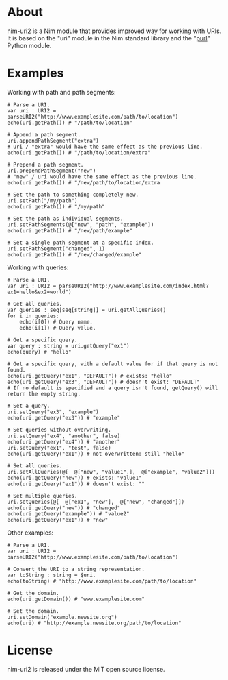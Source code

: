 About
=====

nim-uri2 is a Nim module that provides improved way for working with URIs. It is based on the "uri" module in the Nim standard library
and the "[purl](https://github.com/codeinthehole/purl)" Python module.

Examples
========

Working with path and path segments:
    
    # Parse a URI.
    var uri : URI2 = parseURI2("http://www.examplesite.com/path/to/location")
    echo(uri.getPath()) # "/path/to/location"
    
    # Append a path segment.
    uri.appendPathSegment("extra")
    # uri / "extra" would have the same effect as the previous line.
    echo(uri.getPath()) # "/path/to/location/extra"
    
    # Prepend a path segment.
    uri.prependPathSegment("new")
    # "new" / uri would have the same effect as the previous line.
    echo(uri.getPath()) # "/new/path/to/location/extra
    
    # Set the path to something completely new.
    uri.setPath("/my/path")
    echo(uri.getPath()) # "/my/path"
    
    # Set the path as individual segments.
    uri.setPathSegments(@["new", "path", "example"])
    echo(uri.getPath()) # "/new/path/example"
    
    # Set a single path segment at a specific index.
    uri.setPathSegment("changed", 1)
    echo(uri.getPath()) # "/new/changed/example"

Working with queries:
    
    # Parse a URI.
    var uri : URI2 = parseURI2("http://www.examplesite.com/index.html?ex1=hello&ex2=world")
    
    # Get all queries.
    var queries : seq[seq[string]] = uri.getAllQueries()
    for i in queries:
        echo(i[0]) # Query name.
        echo(i[1]) # Query value.
    
    # Get a specific query.
    var query : string = uri.getQuery("ex1")
    echo(query) # "hello"
    
    # Get a specific query, with a default value for if that query is not found.
    echo(uri.getQuery("ex1", "DEFAULT")) # exists: "hello"
    echo(uri.getQuery("ex3", "DEFAULT")) # doesn't exist: "DEFAULT"
    # If no default is specified and a query isn't found, getQuery() will return the empty string.
    
    # Set a query.
    uri.setQuery("ex3", "example")
    echo(uri.getQuery("ex3")) # "example"

    # Set queries without overwriting.
    uri.setQuery("ex4", "another", false)
    echo(uri.getQuery("ex4")) # "another"
    uri.setQuery("ex1", "test", false)
    echo(uri.getQuery("ex1")) # not overwritten: still "hello"
    
    # Set all queries.
    uri.setAllQueries(@[  @["new", "value1",],  @["example", "value2"]])
    echo(uri.getQuery("new")) # exists: "value1"
    echo(uri.getQuery("ex1")) # doesn't exist: ""
    
    # Set multiple queries.
    uri.setQueries(@[  @["ex1", "new"],  @["new", "changed"]])
    echo(uri.getQuery("new")) # "changed"
    echo(uri.getQuery("example")) # "value2"
    echo(uri.getQuery("ex1")) # "new"
    
Other examples:
    
    # Parse a URI.
    var uri : URI2 = parseURI2("http://www.examplesite.com/path/to/location")
    
    # Convert the URI to a string representation.
    var toString : string = $uri.
    echo(toString) # "http://www.examplesite.com/path/to/location"
    
    # Get the domain.
    echo(uri.getDomain()) # "www.examplesite.com"
    
    # Set the domain.
    uri.setDomain("example.newsite.org")
    echo(uri) # "http://example.newsite.org/path/to/location"

License
=======

nim-uri2 is released under the MIT open source license.
